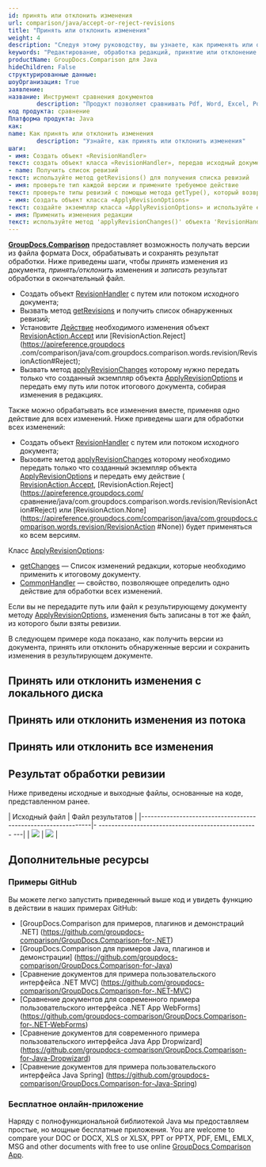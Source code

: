 ```yaml
---
id: принять или отклонить изменения
url: comparison/java/accept-or-reject-revisions
title: "Принять или отклонить изменения"
weight: 4
description: "Следуя этому руководству, вы узнаете, как применять или отбрасывать редакции, обнаруженные при сравнении документов, с помощью встроенных функций Microsoft Word."
keywords: "Редактирование, обработка редакций, принятие или отклонение редакций, применение изменений для редакций"
productName: GroupDocs.Comparison для Java
hideChildren: False
структурированные данные:
шоуОрганизация: True
заявление:
название: Инструмент сравнения документов
        description: "Продукт позволяет сравнивать Pdf, Word, Excel, PowerPoint, AutoCad, Image, Code и многие другие форматы файлов. API сравнения также поддерживает принятие или отклонение изменений, извлечение информации о документе и создание отчета о сравнении."
код продукта: сравнение
Платформа продукта: Java
как:
name: Как принять или отклонить изменения
        description: "Узнайте, как принять или отклонить изменения"
шаги:
- имя: Создать объект «RevisionHandler»
текст: создать объект класса «RevisionHandler», передав исходный документ в качестве аргумента конструктора.
- name: Получить список ревизий
текст: используйте метод getRevisions() для получения списка ревизий
- имя: проверьте тип каждой версии и примените требуемое действие
текст: проверьте типы ревизий с помощью метода getType(), который возвращает одно из значений RevisionType.*, и примените требуемое действие с помощью метода setAction(RevisionAction.Accept)
- имя: Создать объект класса «ApplyRevisionOptions»
текст: создайте экземпляр класса «ApplyRevisionOptions» и используйте его методы «setChanges (changesList)», чтобы внести изменения
- имя: Применить изменения редакции
текст: используйте метод 'applyRevisionChanges()' объекта 'RevisionHandler', передавая в качестве аргументов путь к результирующему документу и параметры редакции.
---
```

**[GroupDocs.Comparison](https://products.groupdocs.com/comparison)** предоставляет возможность получать версии из файла формата Docx, обрабатывать и сохранять результат обработки.
Ниже приведены шаги, чтобы *принять* изменения из документа, *принять/отклонить* изменения и *записать* результат обработки в окончательный файл.

* Создать объект [RevisionHandler](https://apireference.groupdocs.com/comparison/java/com.groupdocs.comparison.words.revision/RevisionHandler) с путем или потоком исходного документа;
* Вызвать метод [getRevisions](https://apireference.groupdocs.com/comparison/java/com.groupdocs.comparison.words.revision/RevisionHandler#getRevisions()) и получить список обнаруженных ревизий;
* Установите [Действие](https://apireference.groupdocs.com/comparison/java/com.groupdocs.comparison.words.revision/RevisionInfo#setAction(com.groupdocs.comparison.words.revision.RevisionAction)) необходимого изменения объект [RevisionAction.Accept](https://apireference.groupdocs.com/comparison/java/com.groupdocs.comparison.words.revision/RevisionAction#Accept) или [RevisionAction.Reject](https://apireference.groupdocs .com/comparison/java/com.groupdocs.comparison.words.revision/RevisionAction#Reject);
* Вызвать метод [applyRevisionChanges](https://apireference.groupdocs.com/comparison/java/com.groupdocs.comparison.words.revision/RevisionHandler#applyRevisionChanges(com.groupdocs.comparison.words.revision.ApplyRevisionOptions)) которому нужно передать только что созданный экземпляр объекта [ApplyRevisionOptions](https://apireference.groupdocs.com/comparison/java/com.groupdocs.comparison.words.revision/ApplyRevisionOptions) и передать ему путь или поток итогового документа, собирая изменения в редакциях.

Также можно обрабатывать все изменения вместе, применяя одно действие для всех изменений. Ниже приведены шаги для обработки всех изменений:
* Создать объект [RevisionHandler](https://apireference.groupdocs.com/comparison/java/com.groupdocs.comparison.words.revision/RevisionHandler) с путем или потоком исходного документа;
* Вызовите метод [applyRevisionChanges](https://apireference.groupdocs.com/comparison/java/com.groupdocs.comparison.words.revision/RevisionHandler#applyRevisionChanges(com.groupdocs.comparison.words.revision.ApplyRevisionOptions)) которому необходимо передать только что созданный экземпляр объекта [ApplyRevisionOptions](https://apireference.groupdocs.com/comparison/java/com.groupdocs.comparison.words.revision/ApplyRevisionOptions) и передать ему действие ([ RevisionAction.Accept](https://apireference.groupdocs.com/comparison/java/com.groupdocs.comparison.words.revision/RevisionAction#Accept), [RevisionAction.Reject](https://apireference.groupdocs.com/ сравнение/java/com.groupdocs.comparison.words.revision/RevisionAction#Reject) или [RevisionAction.None](https://apireference.groupdocs.com/comparison/java/com.groupdocs.comparison.words.revision/RevisionAction #None)) будет применяться ко всем версиям.

Класс [ApplyRevisionOptions](https://apireference.groupdocs.com/comparison/java/com.groupdocs.comparison.words.revision/ApplyRevisionOptions):
* [getChanges](https://apireference.groupdocs.com/comparison/java/com.groupdocs.comparison.words.revision/ApplyRevisionOptions#getChanges()) — Список изменений редакции, которые необходимо применить к итоговому документу.
* [CommonHandler](https://apireference.groupdocs.com/comparison/java/com.groupdocs.comparison.words.revision/ApplyRevisionOptions#getCommonHandler()) — свойство, позволяющее определить одно действие для обработки всех изменений.

Если вы не передадите путь или файл к результирующему документу методу [ApplyRevisionOptions](https://apireference.groupdocs.com/comparison/java/com.groupdocs.comparison.words.revision/ApplyRevisionOptions), изменения быть записаны в тот же файл, из которого были взяты ревизии.

В следующем примере кода показано, как получить версии из документа, принять или отклонить обнаруженные версии и сохранить изменения в результирующем документе.

## Принять или отклонить изменения с локального диска

<script src="https://gist.github.com/groupdocs-comparison-gists/959d27303cb17b3f1c026ca018626137.js"></script>

## Принять или отклонить изменения из потока

<script src="https://gist.github.com/groupdocs-comparison-gists/4e175bc335e86438f4dc6e742e8b4c57.js"></script>

## Принять или отклонить все изменения

<script src="https://gist.github.com/groupdocs-comparison-gists/f66fbdb53c66bd82c03d5697d47bf9d0.js"></script>

## Результат обработки ревизии
Ниже приведены исходные и выходные файлы, основанные на коде, представленном ранее.

| Исходный файл | Файл результатов |
|--------------------------------------------------------------|- -------------------------------------------------- ---|
| ![](сравнение/java/images/revision-file.png) | ![](сравнение/java/изображения/result-revision-file.png) |

## Дополнительные ресурсы
### Примеры GitHub
Вы можете легко запустить приведенный выше код и увидеть функцию в действии в наших примерах GitHub:
* [GroupDocs.Comparison для примеров, плагинов и демонстраций .NET] (https://github.com/groupdocs-comparison/GroupDocs.Comparison-for-.NET)
* [GroupDocs.Comparison для примеров Java, плагинов и демонстрации] (https://github.com/groupdocs-comparison/GroupDocs.Comparison-for-Java)
* [Сравнение документов для примера пользовательского интерфейса .NET MVC] (https://github.com/groupdocs-comparison/GroupDocs.Comparison-for-.NET-MVC)
* [Сравнение документов для современного примера пользовательского интерфейса .NET App WebForms] (https://github.com/groupdocs-comparison/GroupDocs.Comparison-for-.NET-WebForms)
* [Сравнение документов для современного примера пользовательского интерфейса Java App Dropwizard] (https://github.com/groupdocs-comparison/GroupDocs.Comparison-for-Java-Dropwizard)
* [Сравнение документов для примера пользовательского интерфейса Java Spring] (https://github.com/groupdocs-comparison/GroupDocs.Comparison-for-Java-Spring)

### Бесплатное онлайн-приложение
Наряду с полнофункциональной библиотекой Java мы предоставляем простые, но мощные бесплатные приложения.
You are welcome to compare your DOC or DOCX, XLS or XLSX, PPT or PPTX, PDF, EML, EMLX, MSG and other documents with free to use online [GroupDocs Comparison App](https://products.groupdocs.app/comparison).
